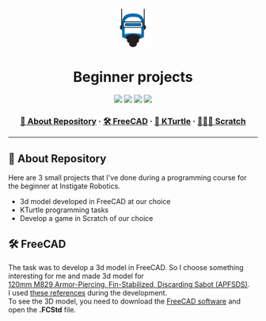 <a name="readme-top"></a>
<div align="center">
  <!-- Logo -->
  <a href="https://github.com/dpetrosy/Instigate_Robotics_projects">
  <img src="logo.png" alt="Logo" width="80" height="80">
  </a>

  <!-- Project Name -->
  <h1>Beginner projects</h1>

  <!-- Badges -->
  <p>
    <img src="https://img.shields.io/github/repo-size/dpetrosy/Instigate_Robotics_projects?style=for-the-badge&logo=github">
    <img src="https://img.shields.io/github/languages/count/dpetrosy/Instigate_Robotics_projects?style=for-the-badge&logo=" />
    <img src="https://img.shields.io/github/languages/top/dpetrosy/Instigate_Robotics_projects?style=for-the-badge" />
    <img src="https://img.shields.io/github/last-commit/dpetrosy/Instigate_Robotics_projects?style=for-the-badge" />
  </p>

  <h3>
      <a href="#-about-repository">📜 About Repository</a>
    <span> · </span>
      <a href="#-freecad">🛠️ FreeCAD</a>
    <span> · </span>
	  <a href="#-kturtle">🐢 KTurtle</a>
    <span> · </span>
      <a href="#scratch">👨🏻‍💻 Scratch</a>
  </h3>
</div>

---

## 📜 About Repository

Here are 3 small projects that I've done during a programming course for the beginner at Instigate Robotics.
* 3d model developed in FreeCAD at our choice
* KTurtle programming tasks
* Develop a game in Scratch of our choice

## 🛠️ FreeCAD

The task was to develop a 3d model in FreeCAD. So I choose something interesting for me and made 3d model for \
[120mm M829 Armor-Piercing, Fin-Stabilized, Discarding Sabot (APFSDS)](https://en.wikipedia.org/wiki/M829). \
I used [these references](FreeCAD/Reference) during the development. \
To see the 3D model, you need to download the [FreeCAD software](https://www.freecad.org/downloads.php) and open the **.FCStd** file.
